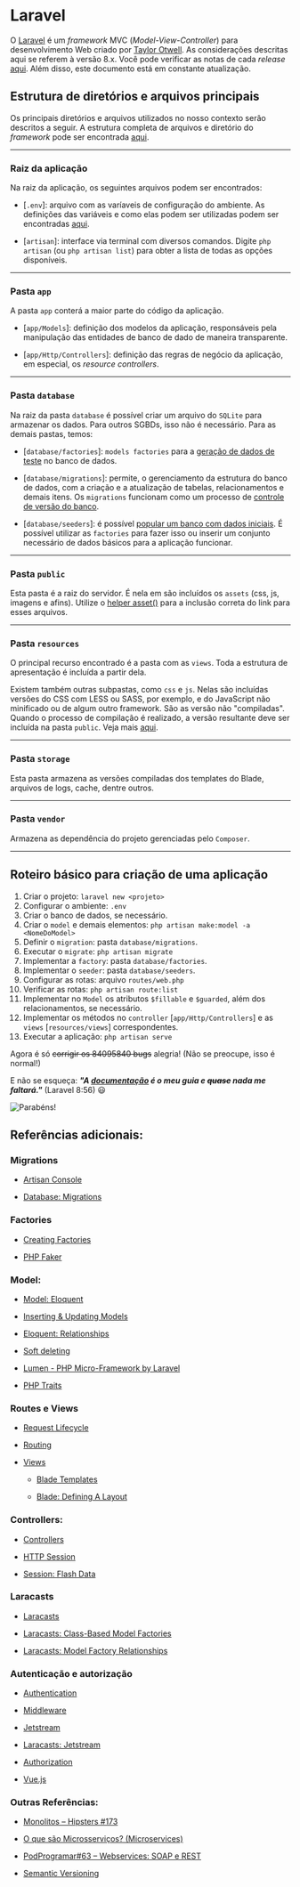 # Laravel

O [Laravel](https://laravel.com/) é um *framework* MVC (*Model-View-Controller*) para desenvolvimento Web criado por [Taylor Otwell](https://github.com/taylorotwell). As considerações descritas aqui se referem à versão 8.x. Você pode verificar as notas de cada *release* [aqui](https://laravel.com/docs/releases). Além disso, este documento está em constante atualização. 

## Estrutura de diretórios e arquivos principais

Os principais diretórios e arquivos utilizados no nosso contexto serão descritos a seguir. A estrutura completa de arquivos e diretório do *framework* pode ser encontrada [aqui](https://laravel.com/docs/structure).

---

### Raiz da aplicação

Na raiz da aplicação, os seguintes arquivos podem ser encontrados:

- [`.env`]: arquivo com as varíaveis de configuração do ambiente. As definições das variáveis e como elas podem ser utilizadas podem ser encontradas [aqui](https://laravel.com/docs/configuration#environment-configuration).

- [`artisan`]: interface via terminal com diversos comandos. Digite `php artisan` (ou `php artisan list`) para obter a lista de todas as opções disponíveis.

---

### Pasta `app`

A pasta `app` conterá a maior parte do código da aplicação. 

- [`app/Models`]: definição dos modelos da aplicação, responsáveis pela manipulação das entidades de banco de dado de maneira transparente.

- [`app/Http/Controllers`]: definição das regras de negócio da aplicação, em especial, os *resource controllers*.

---

### Pasta `database`

Na raiz da pasta `database` é possível criar um arquivo do `SQLite` para armazenar os dados. Para outros SGBDs, isso não é necessário. Para as demais pastas, temos:

- [`database/factories`]: `models factories` para a [geração de dados de teste](https://laravel.com/docs/database-testing#creating-factories) no banco de dados.

- [`database/migrations`]: permite, o gerenciamento da estrutura do banco de dados, com a criação e a atualização de tabelas, relacionamentos e demais itens. Os `migrations` funcionam como um processo de [controle de versão do banco](https://laravel.com/docs/migrations#introduction).

- [`database/seeders`]: é possível [popular um banco com dados iniciais](https://laravel.com/docs/seeding). É possível utilizar as `factories` para fazer isso ou inserir um conjunto necessário de dados básicos para a aplicação funcionar.

--- 

### Pasta `public`

Esta pasta é a raiz do servidor. É nela em são incluídos os `assets` (css, js, imagens e afins).  Utilize o [helper asset()](https://laravel.com/docs/helpers#method-asset) para a inclusão correta do link para esses arquivos. 

---

### Pasta `resources`

O principal recurso encontrado é a pasta com as `views`. Toda a estrutura de apresentação é incluída a partir dela.

Existem também outras subpastas, como `css` e `js`. Nelas são incluídas versões do CSS com LESS ou SASS, por exemplo, e do JavaScript não minificado ou de algum outro framework. São as versão não "compiladas". Quando o processo de compilação é realizado, a versão resultante deve ser incluída na pasta `public`. Veja mais [aqui](https://laravel.com/docs/structure#the-resources-directory).

---

### Pasta `storage`

Esta pasta armazena as versões compiladas dos templates do Blade, arquivos de logs, cache, dentre outros.

---

### Pasta `vendor`

Armazena as dependência do projeto gerenciadas pelo `Composer`.

---

## Roteiro básico para criação de uma aplicação

1. Criar o projeto: `laravel new <projeto>`
1. Configurar o ambiente: `.env`
1. Criar o banco de dados, se necessário.
1. Criar o `model` e demais elementos: `php artisan make:model -a <NomeDoModel>`
1. Definir o `migration`: pasta `database/migrations`.
1. Executar o `migrate`: `php artisan migrate` 
1. Implementar a `factory`: pasta `database/factories`.
1. Implementar o `seeder`: pasta `database/seeders`.
1. Configurar as rotas: arquivo `routes/web.php`
1. Verificar as rotas: `php artisan route:list`
1. Implementar no `Model` os atributos `$fillable` e `$guarded`, além dos relacionamentos, se necessário.
1. Implementar os métodos no `controller` [`app/Http/Controllers`] e as `views` [`resources/views`] correspondentes.
1. Executar a aplicação: `php artisan serve`

Agora é só ~~corrigir os 84095840 bugs~~ alegria! (Não se preocupe, isso é normal!)

E não se esqueça: ***"A [documentação](https://laravel.com/docs/) é o meu guia e ~~quase~~ nada me faltará."*** (Laravel 8:56) :smiley: 

![Parabéns!](https://media.giphy.com/media/J5Xr9k7qK5KGRi45vp/giphy.gif)

## Referências adicionais:

### Migrations 

- [Artisan Console](https://laravel.com/docs/artisan)

- [Database: Migrations](https://laravel.com/docs/migrations)
### Factories


- [Creating Factories](https://laravel.com/docs/database-testing#creating-factories)

- [PHP Faker](https://github.com/FakerPHP/Faker/)
### Model:

- [Model: Eloquent](https://laravel.com/docs/eloquent)
    
- [Inserting & Updating Models](https://laravel.com/docs/eloquent#inserting-and-updating-models)

- [Eloquent: Relationships](https://laravel.com/docs/eloquent-relationships)

- [Soft deleting](https://laravel.com/docs/eloquent#soft-deleting)

- [Lumen - PHP Micro-Framework by Laravel](https://lumen.laravel.com/)

- [PHP Traits](https://www.php.net/manual/en/language.oop5.traits.php)
 
### Routes e Views

- [Request Lifecycle](https://laravel.com/docs/lifecycle)

- [Routing](https://laravel.com/docs/routing)

- [Views](https://laravel.com/docs/views)

    - [Blade Templates](https://laravel.com/docs/blade)

    - [Blade: Defining A Layout](https://laravel.com/docs/blade#defining-a-layout)

### Controllers:

- [Controllers](https://laravel.com/docs/controllers)

- [HTTP Session](https://laravel.com/docs/session)

- [Session: Flash Data](https://laravel.com/docs/session#flash-data)


### Laracasts

- [Laracasts](https://laracasts.com)

- [Laracasts: Class-Based Model Factories](https://laracasts.com/series/whats-new-in-laravel-8/episodes/4)

- [Laracasts: Model Factory Relationships](https://laracasts.com/series/whats-new-in-laravel-8/episodes/5)

### Autenticação e autorização

- [Authentication](https://laravel.com/docs/authentication)

- [Middleware](https://laravel.com/docs/middleware)

- [Jetstream](https://jetstream.laravel.com/)

- [Laracasts: Jetstream](https://laracasts.com/series/whats-new-in-laravel-8/episodes/10)

- [Authorization](https://laravel.com/docs/authorization)

- [Vue.js](https://vuejs.org/)
### Outras Referências:

- [Monolitos – Hipsters #173](https://hipsters.tech/monolitos-hipsters-173/)

- [O que são Microsserviços? (Microservices)](https://youtu.be/jSnLOoGjQ80)

- [PodProgramar#63 – Webservices: SOAP e REST](https://mundopodcast.com.br/podprogramar/63-webservices/)

- [Semantic Versioning](https://semver.org/)